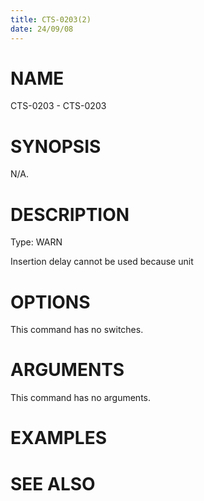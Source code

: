 ```yaml
---
title: CTS-0203(2)
date: 24/09/08
---
```


# NAME

CTS-0203 - CTS-0203

# SYNOPSIS

N/A.

# DESCRIPTION

Type: WARN

Insertion delay cannot be used because unit

# OPTIONS

This command has no switches.

# ARGUMENTS

This command has no arguments.

# EXAMPLES

# SEE ALSO
